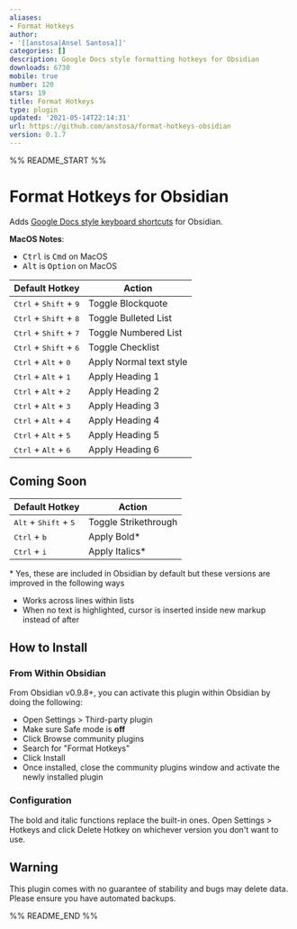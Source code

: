 ```yaml
---
aliases:
- Format Hotkeys
author:
- '[[anstosa|Ansel Santosa]]'
categories: []
description: Google Docs style formatting hotkeys for Obsidian
downloads: 6730
mobile: true
number: 120
stars: 19
title: Format Hotkeys
type: plugin
updated: '2021-05-14T22:14:31'
url: https://github.com/anstosa/format-hotkeys-obsidian
version: 0.1.7
---
```


%% README_START %%

# Format Hotkeys for Obsidian

Adds [Google Docs style keyboard shortcuts](https://support.google.com/docs/answer/179738) for Obsidian.

**MacOS Notes**:
* <kbd>Ctrl</kbd> is <kbd>Cmd</kbd> on MacOS
* <kbd>Alt</kbd> is <kbd>Option</kbd> on MacOS

| Default Hotkey                                    | Action                  |
| ------------------------------------------------- | ----------------------- |
| <kbd>Ctrl</kbd> + <kbd>Shift</kbd> + <kbd>9</kbd> | Toggle Blockquote       |
| <kbd>Ctrl</kbd> + <kbd>Shift</kbd> + <kbd>8</kbd> | Toggle Bulleted List    |
| <kbd>Ctrl</kbd> + <kbd>Shift</kbd> + <kbd>7</kbd> | Toggle Numbered List    |
| <kbd>Ctrl</kbd> + <kbd>Shift</kbd> + <kbd>6</kbd> | Toggle Checklist        |
| <kbd>Ctrl</kbd> + <kbd>Alt</kbd> + <kbd>0</kbd>   | Apply Normal text style |
| <kbd>Ctrl</kbd> + <kbd>Alt</kbd> + <kbd>1</kbd>   | Apply Heading 1         |
| <kbd>Ctrl</kbd> + <kbd>Alt</kbd> + <kbd>2</kbd>   | Apply Heading 2         |
| <kbd>Ctrl</kbd> + <kbd>Alt</kbd> + <kbd>3</kbd>   | Apply Heading 3         |
| <kbd>Ctrl</kbd> + <kbd>Alt</kbd> + <kbd>4</kbd>   | Apply Heading 4         |
| <kbd>Ctrl</kbd> + <kbd>Alt</kbd> + <kbd>5</kbd>   | Apply Heading 5         |
| <kbd>Ctrl</kbd> + <kbd>Alt</kbd> + <kbd>6</kbd>   | Apply Heading 6         |

## Coming Soon

| Default Hotkey                                    | Action                  |
| ------------------------------------------------- | ----------------------- |
| <kbd>Alt</kbd> + <kbd>Shift</kbd> + <kbd>5</kbd>  | Toggle Strikethrough    |
| <kbd>Ctrl</kbd> + <kbd>b</kbd>                    | Apply Bold*             |
| <kbd>Ctrl</kbd> + <kbd>i</kbd>                    | Apply Italics*          |

\* Yes, these are included in Obsidian by default but these versions are improved in the following ways
- Works across lines within lists
- When no text is highlighted, cursor is inserted inside new markup instead of after

## How to Install

### From Within Obsidian

From Obsidian v0.9.8+, you can activate this plugin within Obsidian by doing the following:

- Open Settings > Third-party plugin
- Make sure Safe mode is **off**
- Click Browse community plugins
- Search for "Format Hotkeys"
- Click Install
- Once installed, close the community plugins window and activate the newly installed plugin

### Configuration

The bold and italic functions replace the built-in ones. Open Settings > Hotkeys and click Delete Hotkey on whichever version you don't want to use.

## Warning

This plugin comes with no guarantee of stability and bugs may delete data.
Please ensure you have automated backups.

%% README_END %%